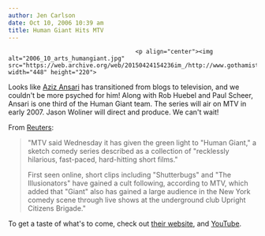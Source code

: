 ```yaml
---
author: Jen Carlson
date: Oct 10, 2006 10:39 am
title: Human Giant Hits MTV
---
```


	
										<p align="center"><img alt="2006_10_arts_humangiant.jpg" src="https://web.archive.org/web/20150424154236im_/http://www.gothamist.com/attachments/arts_jen/2006_10_arts_humangiant.jpg" width="448" height="220">
</p><p>
Looks like <a href="https://web.archive.org/web/20150424154236/http://www.gothamist.com/archives/2005/03/25/aziz_ansari_comedian.php">Aziz Ansari</a> has transitioned from blogs to television, and we couldn&apos;t be more psyched for him! Along with Rob Huebel and Paul Scheer, Ansari is one third of the Human Giant team. The series will air on MTV in early 2007. Jason Woliner will direct and produce. We can&apos;t wait!

</p><p>From <a href="https://web.archive.org/web/20150424154236/http://today.reuters.com/news/articlenews.aspx?type=televisionNews&amp;storyID=2006-10-05T073428Z_01_N05283787_RTRIDST_0_TELEVISION-GIANT-DC.XML&amp;WTmodLoc=EntNewsTV_C2_televisionNews-1">Reuters</a>: </p>

<blockquote>&quot;MTV said Wednesday it has given the green light to &quot;Human Giant,&quot; a sketch comedy series described as a collection of &quot;recklessly hilarious, fast-paced, hard-hitting short films.&quot;

<p>First seen online, short clips including &quot;Shutterbugs&quot; and &quot;The Illusionators&quot; have gained a cult following, according to MTV, which added that &quot;Giant&quot; also has gained a large audience in the New York comedy scene through live shows at the underground club Upright Citizens Brigade.&quot;</p></blockquote><p></p>

<p>To get a taste of what&apos;s to come, check out <a href="https://web.archive.org/web/20150424154236/http://www.thehumangiant.com/">their website</a>, and <a href="https://web.archive.org/web/20150424154236/http://www.youtube.com/profile?user=clelltickle">YouTube</a>.</p>					
										
									
				
